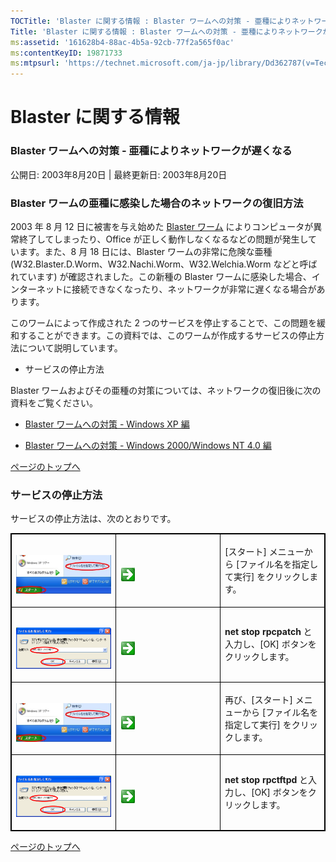 ```yaml
---
TOCTitle: 'Blaster に関する情報 : Blaster ワームへの対策 ‐ 亜種によりネットワークが遅くなる'
Title: 'Blaster に関する情報 : Blaster ワームへの対策 ‐ 亜種によりネットワークが遅くなる'
ms:assetid: '161628b4-88ac-4b5a-92cb-77f2a565f0ac'
ms:contentKeyID: 19871733
ms:mtpsurl: 'https://technet.microsoft.com/ja-jp/library/Dd362787(v=TechNet.10)'
---
```


Blaster に関する情報
====================

### Blaster ワームへの対策 ‐ 亜種によりネットワークが遅くなる

公開日: 2003年8月20日 | 最終更新日: 2003年8月20日

### Blaster ワームの亜種に感染した場合のネットワークの復旧方法

2003 年 8 月 12 日に被害を与え始めた [Blaster ワーム](https://technet.microsoft.com/ja-jp/library/4c748477-4337-4f1a-89c5-000801bad760(v=TechNet.10)) によりコンピュータが異常終了してしまったり、Office が正しく動作しなくなるなどの問題が発生しています。また、8 月 18 日には、Blaster ワームの非常に危険な亜種 (W32.Blaster.D.Worm、W32.Nachi.Worm、W32.Welchia.Worm などと呼ばれています) が確認されました。この新種の Blaster ワームに感染した場合、インターネットに接続できなくなったり、ネットワークが非常に遅くなる場合があります。

このワームによって作成された 2 つのサービスを停止することで、この問題を緩和することができます。この資料では、このワームが作成するサービスの停止方法について説明しています。

-   サービスの停止方法

Blaster ワームおよびその亜種の対策については、ネットワークの復旧後に次の資料をご覧ください。

-   [Blaster ワームへの対策 - Windows XP 編](https://technet.microsoft.com/ja-jp/library/221c39e2-01bf-42ea-a857-a27633f5c53b(v=TechNet.10))

-   [Blaster ワームへの対策 - Windows 2000/Windows NT 4.0 編](https://technet.microsoft.com/ja-jp/library/df816f36-1e9e-4775-8526-c1d94fd61e6c(v=TechNet.10))

[](#mainsection)[ページのトップへ](#mainsection)

### サービスの停止方法

サービスの停止方法は、次のとおりです。

<p> </p>
<table style="border:1px solid black;">
<colgroup>
<col width="33%" />
<col width="33%" />
<col width="33%" />
</colgroup>
<tbody>
<tr class="odd">
<td style="border:1px solid black;"> 
<p><img src="images/Dd362787.start_xp(ja-jp,TechNet.10).jpg" /></p></td>
<td style="border:1px solid black;"> 
<p><img src="images/Dd362787.green_arrow_sml(ja-jp,TechNet.10).gif" /></p></td>
<td style="border:1px solid black;"><p>[スタート] メニューから [ファイル名を指定して実行] をクリックします。</p></td>
</tr>
<tr class="even">
<td style="border:1px solid black;"> 
<p><img src="images/Dd362787.dbox_rpcpatch(ja-jp,TechNet.10).gif" /></p></td>
<td style="border:1px solid black;"> 
<p><img src="images/Dd362787.green_arrow_sml(ja-jp,TechNet.10).gif" /></p></td>
<td style="border:1px solid black;"><p><strong>net stop rpcpatch</strong> と入力し、[OK] ボタンをクリックします。</p></td>
</tr>
<tr class="odd">
<td style="border:1px solid black;"> 
<p><img src="images/Dd362787.start_xp(ja-jp,TechNet.10).jpg" /></p></td>
<td style="border:1px solid black;"> 
<p><img src="images/Dd362787.green_arrow_sml(ja-jp,TechNet.10).gif" /></p></td>
<td style="border:1px solid black;"><p>再び、[スタート] メニューから [ファイル名を指定して実行] をクリックします。</p></td>
</tr>
<tr class="even">
<td style="border:1px solid black;"> 
<p><img src="images/Dd362787.dbox_rpctftpd(ja-jp,TechNet.10).gif" /></p></td>
<td style="border:1px solid black;"> 
<p><img src="images/Dd362787.green_arrow_sml(ja-jp,TechNet.10).gif" /></p></td>
<td style="border:1px solid black;"><p><strong>net stop rpctftpd</strong> と入力し、[OK] ボタンをクリックします。</p></td>
</tr>
</tbody>
</table>
  
[](#mainsection)[ページのトップへ](#mainsection)
